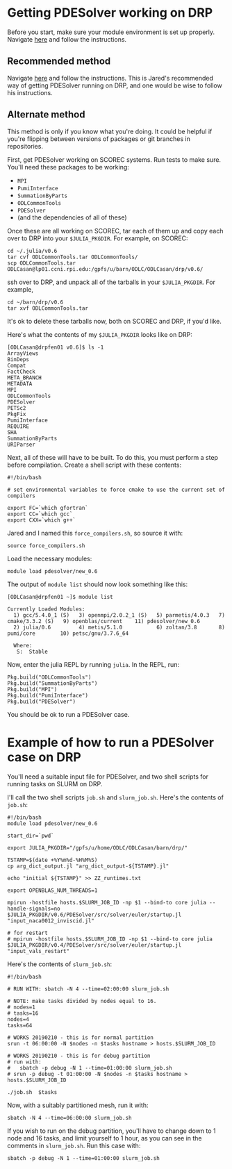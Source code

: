 # Getting PDESolver working on DRP

Before you start, make sure your module environment is set up properly.
Navigate [here](../systems.md#CCI) and follow the instructions.


## Recommended method

Navigate [here](http://www.optimaldesignlab.com/PDESolver.jl/deps_readme.html#Offline-Installation-1) and follow the instructions.
This is Jared's recommended way of getting PDESolver running on DRP, and one would be wise to follow his instructions.

## Alternate method

This method is only if you know what you're doing. It could be helpful if you're flipping between versions of packages or git branches in repositories.

First, get PDESolver working on SCOREC systems. Run tests to make sure.
You'll need these packages to be working: 
* `MPI`
* `PumiInterface`
* `SummationByParts`
* `ODLCommonTools`
* `PDESolver`
* (and the dependencies of all of these)

Once these are all working on SCOREC, tar each of them up and copy each over to DRP into your `$JULIA_PKGDIR`. For example, on SCOREC:
```
cd ~/.julia/v0.6
tar cvf ODLCommonTools.tar ODLCommonTools/
scp ODLCommonTools.tar ODLCasan@lp01.ccni.rpi.edu:/gpfs/u/barn/ODLC/ODLCasan/drp/v0.6/
```

ssh over to DRP, and unpack all of the tarballs in your `$JULIA_PKGDIR`. For example,
``` 
cd ~/barn/drp/v0.6
tar xvf ODLCommonTools.tar
```
It's ok to delete these tarballs now, both on SCOREC and DRP, if you'd like.

Here's what the contents of my `$JULIA_PKGDIR` looks like on DRP:
```
[ODLCasan@drpfen01 v0.6]$ ls -1
ArrayViews
BinDeps
Compat
FactCheck
META_BRANCH
METADATA
MPI
ODLCommonTools
PDESolver
PETSc2
PkgFix
PumiInterface
REQUIRE
SHA
SummationByParts
URIParser
```

Next, all of these will have to be built. To do this, you must perform a step before compilation. Create a shell script with these contents:
```
#!/bin/bash

# set environmental variables to force cmake to use the current set of compilers

export FC=`which gfortran`
export CC=`which gcc`
export CXX=`which g++`
```

Jared and I named this `force_compilers.sh`, so source it with:
```
source force_compilers.sh
```

Load the necessary modules:
```
module load pdesolver/new_0.6
```

The output of `module list` should now look something like this:
```
[ODLCasan@drpfen01 ~]$ module list

Currently Loaded Modules:
  1) gcc/5.4.0_1 (S)   3) openmpi/2.0.2_1 (S)   5) parmetis/4.0.3   7) cmake/3.3.2 (S)   9) openblas/current    11) pdesolver/new_0.6
  2) julia/0.6         4) metis/5.1.0           6) zoltan/3.8       8) pumi/core        10) petsc/gnu/3.7.6_64

  Where:
   S:  Stable
```

Now, enter the julia REPL by running `julia`. In the REPL, run:
```
Pkg.build("ODLCommonTools")
Pkg.build("SummationByParts")
Pkg.build("MPI")
Pkg.build("PumiInterface")
Pkg.build("PDESolver")
```

You should be ok to run a PDESolver case.

# Example of how to run a PDESolver case on DRP

You'll need a suitable input file for PDESolver, and two shell scripts for running tasks on SLURM on DRP.

I'll call the two shell scripts `job.sh` and `slurm_job.sh`.
Here's the contents of `job.sh`:
```
#!/bin/bash
module load pdesolver/new_0.6

start_dir=`pwd`

export JULIA_PKGDIR="/gpfs/u/home/ODLC/ODLCasan/barn/drp/"

TSTAMP=$(date +%Y%m%d-%H%M%S)
cp arg_dict_output.jl "arg_dict_output-${TSTAMP}.jl"

echo "initial ${TSTAMP}" >> ZZ_runtimes.txt

export OPENBLAS_NUM_THREADS=1

mpirun -hostfile hosts.$SLURM_JOB_ID -np $1 --bind-to core julia --handle-signals=no $JULIA_PKGDIR/v0.6/PDESolver/src/solver/euler/startup.jl "input_naca0012_inviscid.jl"

# for restart
# mpirun -hostfile hosts.$SLURM_JOB_ID -np $1 --bind-to core julia $JULIA_PKGDIR/v0.4/PDESolver/src/solver/euler/startup.jl "input_vals_restart"
```
Here's the contents of `slurm_job.sh`:
```
#!/bin/bash

# RUN WITH: sbatch -N 4 --time=02:00:00 slurm_job.sh

# NOTE: make tasks divided by nodes equal to 16.
# nodes=1
# tasks=16
nodes=4
tasks=64

# WORKS 20190210 - this is for normal partition
srun -t 06:00:00 -N $nodes -n $tasks hostname > hosts.$SLURM_JOB_ID

# WORKS 20190210 - this is for debug partition
# run with:
#   sbatch -p debug -N 1 --time=01:00:00 slurm_job.sh
# srun -p debug -t 01:00:00 -N $nodes -n $tasks hostname > hosts.$SLURM_JOB_ID

./job.sh  $tasks
```

Now, with a suitably partitioned mesh, run it with:
```
sbatch -N 4 --time=06:00:00 slurm_job.sh
```

If you wish to run on the debug partition, you'll have to change down to 1 node and 16 tasks, and limit yourself to 1 hour, as you can see in the comments in `slurm_job.sh`. Run this case with:
```
sbatch -p debug -N 1 --time=01:00:00 slurm_job.sh
```




